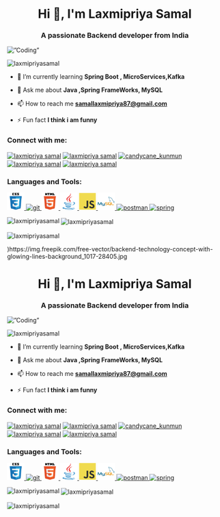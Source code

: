 

<h1 align="center">Hi 👋, I'm Laxmipriya Samal</h1>
<h3 align="center">A passionate Backend developer from India</h3>
<img align=”right” alt=”Coding” width=”400” src="[https://cdn.dribbble.com/users/1162077/screenshots/3848914/programmer.gif](https://qph.cf2.quoracdn.net/main-qimg-8efc5914796626e14187adbc7fcf6e4e)">

<p align="left"> <img src="https://komarev.com/ghpvc/?username=laxmipriyasamal&label=Profile%20views&color=0e75b6&style=flat" alt="laxmipriyasamal" /> </p>

- 🌱 I’m currently learning **Spring Boot , MicroServices,Kafka**

- 💬 Ask me about **Java ,Spring FrameWorks, MySQL**

- 📫 How to reach me **samallaxmipriya87@gmail.com**

- ⚡ Fun fact **I think i am funny**

<h3 align="left">Connect with me:</h3>
<p align="left">
<a href="https://linkedin.com/in/laxmipriya samal" target="blank"><img align="center" src="https://raw.githubusercontent.com/rahuldkjain/github-profile-readme-generator/master/src/images/icons/Social/linked-in-alt.svg" alt="laxmipriya samal" height="30" width="40" /></a>
<a href="https://fb.com/laxmipriya samal" target="blank"><img align="center" src="https://raw.githubusercontent.com/rahuldkjain/github-profile-readme-generator/master/src/images/icons/Social/facebook.svg" alt="laxmipriya samal" height="30" width="40" /></a>
<a href="https://instagram.com/candycane_kunmun" target="blank"><img align="center" src="https://raw.githubusercontent.com/rahuldkjain/github-profile-readme-generator/master/src/images/icons/Social/instagram.svg" alt="candycane_kunmun" height="30" width="40" /></a>
<a href="https://www.codechef.com/users/laxmipriya samal" target="blank"><img align="center" src="https://cdn.jsdelivr.net/npm/simple-icons@3.1.0/icons/codechef.svg" alt="laxmipriya samal" height="30" width="40" /></a>
<a href="https://www.hackerrank.com/laxmipriya samal" target="blank"><img align="center" src="https://raw.githubusercontent.com/rahuldkjain/github-profile-readme-generator/master/src/images/icons/Social/hackerrank.svg" alt="laxmipriya samal" height="30" width="40" /></a>
</p>

<h3 align="left">Languages and Tools:</h3>
<p align="left"> <a href="https://www.w3schools.com/css/" target="_blank" rel="noreferrer"> <img src="https://raw.githubusercontent.com/devicons/devicon/master/icons/css3/css3-original-wordmark.svg" alt="css3" width="40" height="40"/> </a> <a href="https://git-scm.com/" target="_blank" rel="noreferrer"> <img src="https://www.vectorlogo.zone/logos/git-scm/git-scm-icon.svg" alt="git" width="40" height="40"/> </a> <a href="https://www.w3.org/html/" target="_blank" rel="noreferrer"> <img src="https://raw.githubusercontent.com/devicons/devicon/master/icons/html5/html5-original-wordmark.svg" alt="html5" width="40" height="40"/> </a> <a href="https://www.java.com" target="_blank" rel="noreferrer"> <img src="https://raw.githubusercontent.com/devicons/devicon/master/icons/java/java-original.svg" alt="java" width="40" height="40"/> </a> <a href="https://developer.mozilla.org/en-US/docs/Web/JavaScript" target="_blank" rel="noreferrer"> <img src="https://raw.githubusercontent.com/devicons/devicon/master/icons/javascript/javascript-original.svg" alt="javascript" width="40" height="40"/> </a> <a href="https://www.mysql.com/" target="_blank" rel="noreferrer"> <img src="https://raw.githubusercontent.com/devicons/devicon/master/icons/mysql/mysql-original-wordmark.svg" alt="mysql" width="40" height="40"/> </a> <a href="https://postman.com" target="_blank" rel="noreferrer"> <img src="https://www.vectorlogo.zone/logos/getpostman/getpostman-icon.svg" alt="postman" width="40" height="40"/> </a> <a href="https://spring.io/" target="_blank" rel="noreferrer"> <img src="https://www.vectorlogo.zone/logos/springio/springio-icon.svg" alt="spring" width="40" height="40"/> </a> </p>

<p><img align="left" src="https://github-readme-stats.vercel.app/api/top-langs?username=laxmipriyasamal&show_icons=true&locale=en&layout=compact" alt="laxmipriyasamal" /></p>

<p>&nbsp;<img align="center" src="https://github-readme-stats.vercel.app/api?username=laxmipriyasamal&show_icons=true&locale=en" alt="laxmipriyasamal" /></p>

<p><img align="center" src="https://github-readme-streak-stats.herokuapp.com/?user=laxmipriyasamal&" alt="laxmipriyasamal" /></p>
)https://img.freepik.com/free-vector/backend-technology-concept-with-glowing-lines-background_1017-28405.jpg
<h1 align="center">Hi 👋, I'm Laxmipriya Samal</h1>
<h3 align="center">A passionate Backend developer from India</h3>
<img align =”right” alt=”Coding” width=”400” src=https://img.freepik.com/premium-vector/asian-woman-working-laptop-woman-it-developer-programming-code-freelance-remote-working_254685-2375.jpg>

<p align="left"> <img src="https://komarev.com/ghpvc/?username=laxmipriyasamal&label=Profile%20views&color=0e75b6&style=flat" alt="laxmipriyasamal" /> </p>

- 🌱 I’m currently learning **Spring Boot , MicroServices,Kafka**

- 💬 Ask me about **Java ,Spring FrameWorks, MySQL**

- 📫 How to reach me **samallaxmipriya87@gmail.com**

- ⚡ Fun fact **I think i am funny**

<h3 align="left">Connect with me:</h3>
<p align="left">
<a href="https://linkedin.com/in/laxmipriya samal" target="blank"><img align="center" src="https://raw.githubusercontent.com/rahuldkjain/github-profile-readme-generator/master/src/images/icons/Social/linked-in-alt.svg" alt="laxmipriya samal" height="30" width="40" /></a>
<a href="https://fb.com/laxmipriya samal" target="blank"><img align="center" src="https://raw.githubusercontent.com/rahuldkjain/github-profile-readme-generator/master/src/images/icons/Social/facebook.svg" alt="laxmipriya samal" height="30" width="40" /></a>
<a href="https://instagram.com/candycane_kunmun" target="blank"><img align="center" src="https://raw.githubusercontent.com/rahuldkjain/github-profile-readme-generator/master/src/images/icons/Social/instagram.svg" alt="candycane_kunmun" height="30" width="40" /></a>
<a href="https://www.codechef.com/users/laxmipriya samal" target="blank"><img align="center" src="https://cdn.jsdelivr.net/npm/simple-icons@3.1.0/icons/codechef.svg" alt="laxmipriya samal" height="30" width="40" /></a>
<a href="https://www.hackerrank.com/laxmipriya samal" target="blank"><img align="center" src="https://raw.githubusercontent.com/rahuldkjain/github-profile-readme-generator/master/src/images/icons/Social/hackerrank.svg" alt="laxmipriya samal" height="30" width="40" /></a>
</p>

<h3 align="left">Languages and Tools:</h3>
<p align="left"> <a href="https://www.w3schools.com/css/" target="_blank" rel="noreferrer"> <img src="https://raw.githubusercontent.com/devicons/devicon/master/icons/css3/css3-original-wordmark.svg" alt="css3" width="40" height="40"/> </a> <a href="https://git-scm.com/" target="_blank" rel="noreferrer"> <img src="https://www.vectorlogo.zone/logos/git-scm/git-scm-icon.svg" alt="git" width="40" height="40"/> </a> <a href="https://www.w3.org/html/" target="_blank" rel="noreferrer"> <img src="https://raw.githubusercontent.com/devicons/devicon/master/icons/html5/html5-original-wordmark.svg" alt="html5" width="40" height="40"/> </a> <a href="https://www.java.com" target="_blank" rel="noreferrer"> <img src="https://raw.githubusercontent.com/devicons/devicon/master/icons/java/java-original.svg" alt="java" width="40" height="40"/> </a> <a href="https://developer.mozilla.org/en-US/docs/Web/JavaScript" target="_blank" rel="noreferrer"> <img src="https://raw.githubusercontent.com/devicons/devicon/master/icons/javascript/javascript-original.svg" alt="javascript" width="40" height="40"/> </a> <a href="https://www.mysql.com/" target="_blank" rel="noreferrer"> <img src="https://raw.githubusercontent.com/devicons/devicon/master/icons/mysql/mysql-original-wordmark.svg" alt="mysql" width="40" height="40"/> </a> <a href="https://postman.com" target="_blank" rel="noreferrer"> <img src="https://www.vectorlogo.zone/logos/getpostman/getpostman-icon.svg" alt="postman" width="40" height="40"/> </a> <a href="https://spring.io/" target="_blank" rel="noreferrer"> <img src="https://www.vectorlogo.zone/logos/springio/springio-icon.svg" alt="spring" width="40" height="40"/> </a> </p>

<p><img align="left" src="https://github-readme-stats.vercel.app/api/top-langs?username=laxmipriyasamal&show_icons=true&locale=en&layout=compact" alt="laxmipriyasamal" /></p>

<p>&nbsp;<img align="center" src="https://github-readme-stats.vercel.app/api?username=laxmipriyasamal&show_icons=true&locale=en" alt="laxmipriyasamal" /></p>

<p><img align="center" src="https://github-readme-streak-stats.herokuapp.com/?user=laxmipriyasamal&" alt="laxmipriyasamal" /></p>

